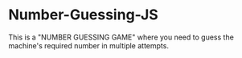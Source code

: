 # Number-Guessing-JS
This is a "NUMBER GUESSING GAME" where you need to guess the machine's required number in multiple attempts.
